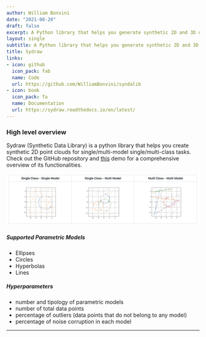 ```yaml
---
author: William Bonvini
date: "2021-08-20"
draft: false
excerpt: A Python library that helps you generate synthetic 2D and 3D data possibly corrupted by noise and outliers.
layout: single
subtitle: A Python library that helps you generate synthetic 2D and 3D data contaminated with noise and outliers.
title: Sydraw
links:
- icon: github
  icon_pack: fab
  name: Code
  url: https://github.com/WilliamBonvini/syndalib
- icon: book
  icon_pack: fa
  name: Documentation
  url: https://sydraw.readthedocs.io/en/latest/
---
```


### High level overview

Sydraw (Synthetic Data Library) is a python library that helps you create synthetic 2D point clouds for single/multi-model single/multi-class tasks.  
Check out the GitHub repository and [this](https://sydraw-demo.onrender.com/) demo for a comprehensive overview of its functionalities.

![](imgs/syndalib.png)

##### Supported Parametric Models
* Ellipses
* Circles
* Hyperbolas
* Lines

##### Hyperparameters

* number and tipology of parametric models 
* number of total data points
* percentage of outliers (data points that do not belong to any model)
* percentage of noise corruption in each model

<hr>





